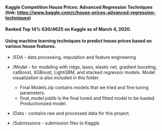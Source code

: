 #### Kaggle Competition House Prices: Advanced Regression Techniques (link: https://www.kaggle.com/c/house-prices-advanced-regression-techniques)

#### Ranked Top 14% 630/4625 on Kaggle as of March 4, 2020.

#### Using machine learning techniques to predict house prices based on various house features.

- /EDA - data processing, imputation and feature engineering

- /Model - for modeling with ridge, lasso, elastic net, gradient boosting, catBoost, XGBoost, LightGBM, and stacked regressor models. Model visualization is also included in this folder. 
    - Final Models.zip contains models that we tried and fine tuning parameters.
    - final_model.joblib is the final tuned and fitted model to be loaded. Productionized model.

- /Data - contains raw and processed data for this project.

- /Submissions - submission files to Kaggle.

